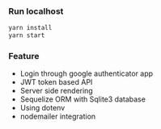 ### Run localhost
```sh
yarn install
yarn start
```

### Feature
- Login through google authenticator app
- JWT token based API
- Server side rendering
- Sequelize ORM with Sqlite3 database
- Using dotenv
- nodemailer integration
